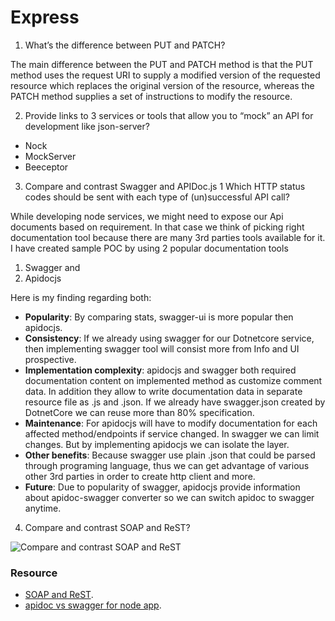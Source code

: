 # Express

1. What’s the difference between PUT and PATCH?

The main difference between the PUT and PATCH method is that the PUT method uses the request URI to supply a modified version of the requested resource which replaces the original version of the resource, whereas the PATCH method supplies a set of instructions to modify the resource.

2. Provide links to 3 services or tools that allow you to “mock” an API for development like json-server?

* Nock
* MockServer
* Beeceptor

3. Compare and contrast Swagger and APIDoc.js 1 Which HTTP status codes should be sent with each type of (un)successful API call?

While developing node services, we might need to expose our Api documents based on requirement. In that case we think of picking right documentation tool because there are many 3rd parties tools available for it. I have created sample POC by using 2 popular documentation tools
 1. Swagger and
 2. Apidocjs

Here is my finding regarding both:

* **Popularity**: By comparing stats,  swagger-ui is more popular then apidocjs.
* **Consistency**: If we already using swagger for our Dotnetcore service, then implementing swagger tool will consist more from Info and UI prospective.
* **Implementation complexity**: apidocjs and swagger both required documentation content on implemented method as customize comment data. In addition they allow to write documentation data in separate resource file as .js and .json. If we already have swagger.json created by DotnetCore we can reuse more than 80% specification.
* **Maintenance**: For apidocjs will have to modify documentation for each affected method/endpoints if service changed. In swagger we can limit changes. But by implementing apidocjs we can isolate the layer.
* **Other benefits**: Because swagger use plain .json that could be parsed through programing language, thus we can get advantage of various other 3rd parties in order to create http client and more. 
* **Future**: Due to popularity of swagger, apidocjs provide information about apidoc-swagger converter so we can switch apidoc to swagger anytime.

4. Compare and contrast SOAP and ReST?

![Compare and contrast SOAP and ReST](https://i.stack.imgur.com/DFII3.png)


### Resource
* [SOAP and ReST](https://stackoverflow.com/questions/2131965/main-differences-between-soap-and-restful-web-services-in-java).
* [apidoc vs swagger for node app](https://www.asptricks.net/2019/04/apidoc-vs-swagger-for-node-app.html).